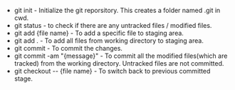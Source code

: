 <!---
sujithakalathil/sujithakalathil is a ✨ special ✨ repository because its `README.md` (this file) appears on your GitHub profile.
You can click the Preview link to take a look at your changes.
--->
- git init - Initialize the git reporsitory. This creates a folder named .git in cwd.
- git status - to check if there are any untracked files / modified files.
- git add {file name} - To add a specific file to staging area.
- git add . - To add all files from working directory to staging area.
- git commit - To commit the changes.
- git commit -am "{message}" - To commit all the modified files(which are tracked) from the working directory. Untracked files are not committed.
- git checkout -- {file name} - To switch back to previous committed stage.
